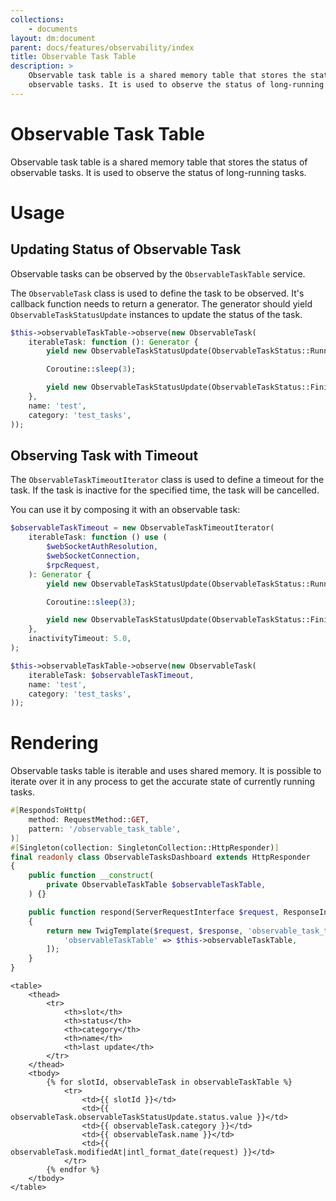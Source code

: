 ```yaml
---
collections: 
    - documents
layout: dm:document
parent: docs/features/observability/index
title: Observable Task Table
description: >
    Observable task table is a shared memory table that stores the status of 
    observable tasks. It is used to observe the status of long-running tasks.
---
```


# Observable Task Table

Observable task table is a shared memory table that stores the status of 
observable tasks. It is used to observe the status of long-running tasks.

# Usage

## Updating Status of Observable Task

Observable tasks can be observed by the `ObservableTaskTable` service. 

The `ObservableTask` class is used to define the task to be observed. It's
callback function needs to return a generator. The generator should yield 
`ObservableTaskStatusUpdate` instances to update the status of the task.

```php
$this->observableTaskTable->observe(new ObservableTask(
    iterableTask: function (): Generator {
        yield new ObservableTaskStatusUpdate(ObservableTaskStatus::Running, null);

        Coroutine::sleep(3);

        yield new ObservableTaskStatusUpdate(ObservableTaskStatus::Finished, null);
    },
    name: 'test',
    category: 'test_tasks',
));
```

## Observing Task with Timeout

The `ObservableTaskTimeoutIterator` class is used to define a timeout for the 
task. If the task is inactive for the specified time, the task will be 
cancelled.

You can use it by composing it with an observable task:

```php
$observableTaskTimeout = new ObservableTaskTimeoutIterator(
    iterableTask: function () use (
        $webSocketAuthResolution,
        $webSocketConnection,
        $rpcRequest,
    ): Generator {
        yield new ObservableTaskStatusUpdate(ObservableTaskStatus::Running, null);

        Coroutine::sleep(3);

        yield new ObservableTaskStatusUpdate(ObservableTaskStatus::Finished, null);
    },
    inactivityTimeout: 5.0,
);

$this->observableTaskTable->observe(new ObservableTask(
    iterableTask: $observableTaskTimeout,
    name: 'test',
    category: 'test_tasks',
));
```

# Rendering

Observable tasks table is iterable and uses shared memory. It is possible to
iterate over it in any process to get the accurate state of currently running
tasks.

```php file:app/HttpResponder/ObservableTasksDashboard.php
#[RespondsToHttp(
    method: RequestMethod::GET,
    pattern: '/observable_task_table',
)]
#[Singleton(collection: SingletonCollection::HttpResponder)]
final readonly class ObservableTasksDashboard extends HttpResponder
{
    public function __construct(
        private ObservableTaskTable $observableTaskTable,
    ) {}

    public function respond(ServerRequestInterface $request, ResponseInterface $response): HttpInterceptableInterface
    {
        return new TwigTemplate($request, $response, 'observable_task_table.twig',[
            'observableTaskTable' => $this->observableTaskTable,
        ]);
    }
}
```

```twig file:app/views/observable_task_table.twig
<table>
    <thead>
        <tr>
            <th>slot</th>
            <th>status</th>
            <th>category</th>
            <th>name</th>
            <th>last update</th>
        </tr>
    </thead>
    <tbody>
        {% for slotId, observableTask in observableTaskTable %}
            <tr>
                <td>{{ slotId }}</td>
                <td>{{ observableTask.observableTaskStatusUpdate.status.value }}</td>
                <td>{{ observableTask.category }}</td>
                <td>{{ observableTask.name }}</td>
                <td>{{ observableTask.modifiedAt|intl_format_date(request) }}</td>
            </tr>
        {% endfor %}
    </tbody>
</table>
```
